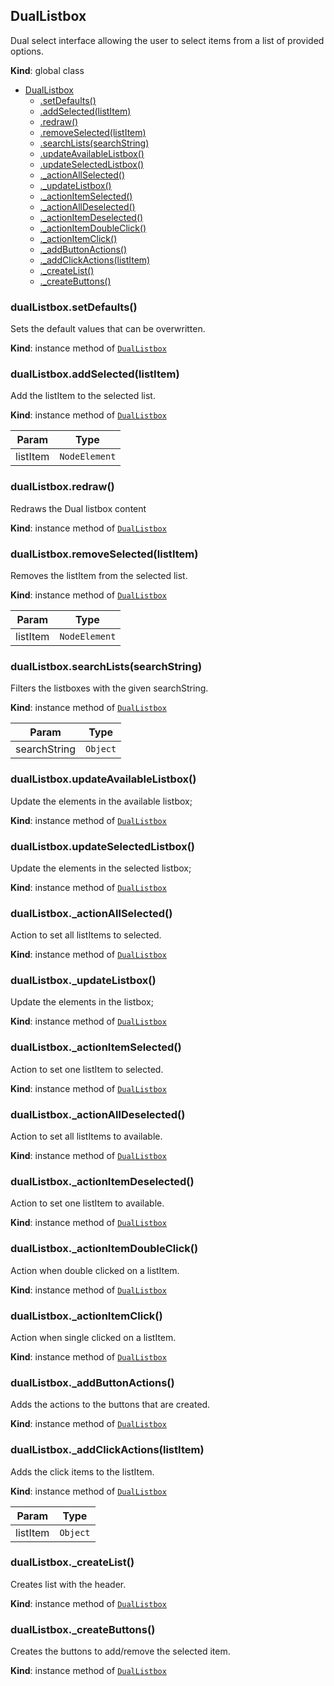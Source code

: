 <a name="DualListbox"></a>

## DualListbox
Dual select interface allowing the user to select items from a list of provided options.

**Kind**: global class  

* [DualListbox](#DualListbox)
    * [.setDefaults()](#DualListbox+setDefaults)
    * [.addSelected(listItem)](#DualListbox+addSelected)
    * [.redraw()](#DualListbox+redraw)
    * [.removeSelected(listItem)](#DualListbox+removeSelected)
    * [.searchLists(searchString)](#DualListbox+searchLists)
    * [.updateAvailableListbox()](#DualListbox+updateAvailableListbox)
    * [.updateSelectedListbox()](#DualListbox+updateSelectedListbox)
    * [._actionAllSelected()](#DualListbox+_actionAllSelected)
    * [._updateListbox()](#DualListbox+_updateListbox)
    * [._actionItemSelected()](#DualListbox+_actionItemSelected)
    * [._actionAllDeselected()](#DualListbox+_actionAllDeselected)
    * [._actionItemDeselected()](#DualListbox+_actionItemDeselected)
    * [._actionItemDoubleClick()](#DualListbox+_actionItemDoubleClick)
    * [._actionItemClick()](#DualListbox+_actionItemClick)
    * [._addButtonActions()](#DualListbox+_addButtonActions)
    * [._addClickActions(listItem)](#DualListbox+_addClickActions)
    * [._createList()](#DualListbox+_createList)
    * [._createButtons()](#DualListbox+_createButtons)

<a name="DualListbox+setDefaults"></a>

### dualListbox.setDefaults()
Sets the default values that can be overwritten.

**Kind**: instance method of <code>[DualListbox](#DualListbox)</code>  
<a name="DualListbox+addSelected"></a>

### dualListbox.addSelected(listItem)
Add the listItem to the selected list.

**Kind**: instance method of <code>[DualListbox](#DualListbox)</code>  

| Param | Type |
| --- | --- |
| listItem | <code>NodeElement</code> | 

<a name="DualListbox+redraw"></a>

### dualListbox.redraw()
Redraws the Dual listbox content

**Kind**: instance method of <code>[DualListbox](#DualListbox)</code>  
<a name="DualListbox+removeSelected"></a>

### dualListbox.removeSelected(listItem)
Removes the listItem from the selected list.

**Kind**: instance method of <code>[DualListbox](#DualListbox)</code>  

| Param | Type |
| --- | --- |
| listItem | <code>NodeElement</code> | 

<a name="DualListbox+searchLists"></a>

### dualListbox.searchLists(searchString)
Filters the listboxes with the given searchString.

**Kind**: instance method of <code>[DualListbox](#DualListbox)</code>  

| Param | Type |
| --- | --- |
| searchString | <code>Object</code> | 

<a name="DualListbox+updateAvailableListbox"></a>

### dualListbox.updateAvailableListbox()
Update the elements in the available listbox;

**Kind**: instance method of <code>[DualListbox](#DualListbox)</code>  
<a name="DualListbox+updateSelectedListbox"></a>

### dualListbox.updateSelectedListbox()
Update the elements in the selected listbox;

**Kind**: instance method of <code>[DualListbox](#DualListbox)</code>  
<a name="DualListbox+_actionAllSelected"></a>

### dualListbox._actionAllSelected()
Action to set all listItems to selected.

**Kind**: instance method of <code>[DualListbox](#DualListbox)</code>  
<a name="DualListbox+_updateListbox"></a>

### dualListbox._updateListbox()
Update the elements in the listbox;

**Kind**: instance method of <code>[DualListbox](#DualListbox)</code>  
<a name="DualListbox+_actionItemSelected"></a>

### dualListbox._actionItemSelected()
Action to set one listItem to selected.

**Kind**: instance method of <code>[DualListbox](#DualListbox)</code>  
<a name="DualListbox+_actionAllDeselected"></a>

### dualListbox._actionAllDeselected()
Action to set all listItems to available.

**Kind**: instance method of <code>[DualListbox](#DualListbox)</code>  
<a name="DualListbox+_actionItemDeselected"></a>

### dualListbox._actionItemDeselected()
Action to set one listItem to available.

**Kind**: instance method of <code>[DualListbox](#DualListbox)</code>  
<a name="DualListbox+_actionItemDoubleClick"></a>

### dualListbox._actionItemDoubleClick()
Action when double clicked on a listItem.

**Kind**: instance method of <code>[DualListbox](#DualListbox)</code>  
<a name="DualListbox+_actionItemClick"></a>

### dualListbox._actionItemClick()
Action when single clicked on a listItem.

**Kind**: instance method of <code>[DualListbox](#DualListbox)</code>  
<a name="DualListbox+_addButtonActions"></a>

### dualListbox._addButtonActions()
Adds the actions to the buttons that are created.

**Kind**: instance method of <code>[DualListbox](#DualListbox)</code>  
<a name="DualListbox+_addClickActions"></a>

### dualListbox._addClickActions(listItem)
Adds the click items to the listItem.

**Kind**: instance method of <code>[DualListbox](#DualListbox)</code>  

| Param | Type |
| --- | --- |
| listItem | <code>Object</code> | 

<a name="DualListbox+_createList"></a>

### dualListbox._createList()
Creates list with the header.

**Kind**: instance method of <code>[DualListbox](#DualListbox)</code>  
<a name="DualListbox+_createButtons"></a>

### dualListbox._createButtons()
Creates the buttons to add/remove the selected item.

**Kind**: instance method of <code>[DualListbox](#DualListbox)</code>  
